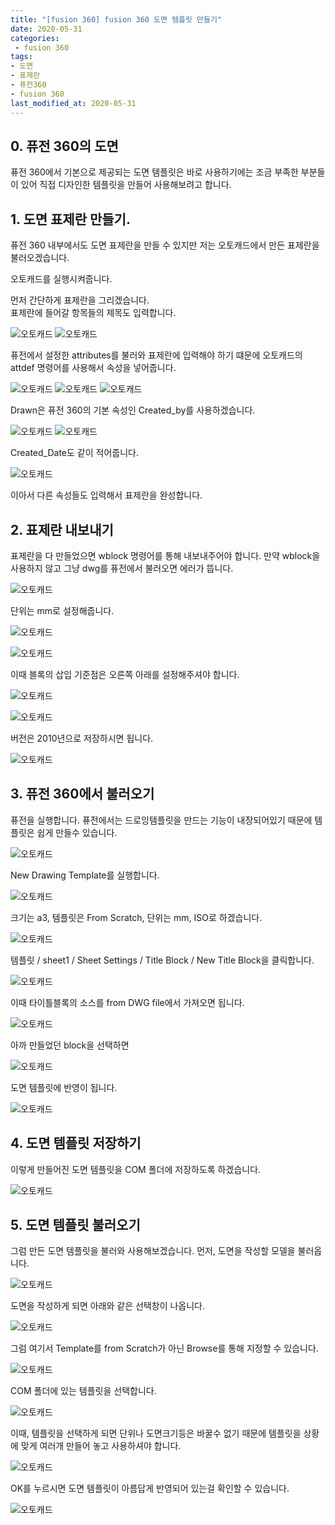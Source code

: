 ```yaml
---
title: "[fusion 360] fusion 360 도면 템플릿 만들기"
date: 2020-05-31
categories:
 - fusion 360
tags: 
- 도면
- 표제란
- 퓨전360
- fusion 360
last_modified_at: 2020-05-31
---
```


## 0. 퓨전 360의 도면

퓨전 360에서 기본으로 제공되는 도면 템플릿은 바로 사용하기에는 조금 부족한 부분들이 있어 직접 디자인한 템플릿을 만들어 사용해보려고 합니다.

## 1. 도면 표제란 만들기.

퓨전 360 내부에서도 도면 표제란을 만들 수 있지만 저는 오토캐드에서 만든 표제란을 불러오겠습니다.

오토캐드를 실행시켜줍니다.

먼저 간단하게 표제란을 그리겠습니다.  
표제란에 들어갈 항목들의 제목도 입력합니다.

![오토캐드](/assets/2020-05-31-fusion360-1/1.png)
![오토캐드](/assets/2020-05-31-fusion360-1/2.png)

퓨전에서 설정한 attributes를 불러와 표제란에 입력해야 하기 떄문에 오토캐드의 attdef 명령어를 사용해서 속성을 넣어줍니다.

![오토캐드](/assets/2020-05-31-fusion360-1/3.png)
![오토캐드](/assets/2020-05-31-fusion360-1/4.png)
![오토캐드](/assets/2020-05-31-fusion360-1/5.png)

Drawn은 퓨전 360의 기본 속성인 Created_by를 사용하겠습니다.

![오토캐드](/assets/2020-05-31-fusion360-1/6.png)
![오토캐드](/assets/2020-05-31-fusion360-1/7.png)

Created_Date도 같이 적어줍니다.

![오토캐드](/assets/2020-05-31-fusion360-1/8.png)

이아서 다른 속성들도 입력해서 표제란을 완성합니다.

## 2. 표제란 내보내기

표제란을 다 만들었으면 wblock 명령어를 통해 내보내주어야 합니다. 만약 wblock을 사용하지 않고 그냥 dwg를 퓨전에서 불러오면 에러가 뜹니다.

![오토캐드](/assets/2020-05-31-fusion360-1/9.png)

단위는 mm로 설정해줍니다.

![오토캐드](/assets/2020-05-31-fusion360-1/10.png)

![오토캐드](/assets/2020-05-31-fusion360-1/11.png)

이때 블록의 삽입 기준점은 오른쪽 아래를 설정해주셔야 합니다.

![오토캐드](/assets/2020-05-31-fusion360-1/12.png)

![오토캐드](/assets/2020-05-31-fusion360-1/13.png)

버전은 2010년으로 저장하시면 됩니다.

![오토캐드](/assets/2020-05-31-fusion360-1/14.png)

## 3. 퓨전 360에서 불러오기

퓨전을 실행합니다. 퓨전에서는 드로잉템플릿을 만드는 기능이 내장되어있기 때문에 템플릿은 쉽게 만들수 있습니다.

![오토캐드](/assets/2020-05-31-fusion360-1/15.png)

New Drawing Template를 실행합니다.

![오토캐드](/assets/2020-05-31-fusion360-1/16.png)

크기는 a3, 템플릿은 From Scratch, 단위는 mm, ISO로 하겠습니다.

![오토캐드](/assets/2020-05-31-fusion360-1/17.png)

템플릿 / sheet1 / Sheet Settings / Title Block / New Title Block을 클릭합니다.

![오토캐드](/assets/2020-05-31-fusion360-1/18.png)

이때 타이틀블록의 소스를 from DWG file에서 가져오면 됩니다.

![오토캐드](/assets/2020-05-31-fusion360-1/19.png)

아까 만들었던 block을 선택하면

![오토캐드](/assets/2020-05-31-fusion360-1/20.png)

도면 템플릿에 반영이 됩니다.

![오토캐드](/assets/2020-05-31-fusion360-1/21.png)

## 4. 도면 템플릿 저장하기

이렇게 만들어진 도면 템플릿을 COM 폴더에 저장하도록 하겠습니다.

![오토캐드](/assets/2020-05-31-fusion360-1/22.png)

## 5. 도면 템플릿 불러오기

그럼 만든 도면 템플릿을 불러와 사용해보겠습니다. 먼저, 도면을 작성할 모델을 불러옵니다.

![오토캐드](/assets/2020-05-31-fusion360-1/23.png)

도면을 작성하게 되면 아래와 같은 선택창이 나옵니다.

![오토캐드](/assets/2020-05-31-fusion360-1/24.png)

그럼 여기서 Template를 from Scratch가 아닌 Browse를 통해 지정할 수 있습니다.

![오토캐드](/assets/2020-05-31-fusion360-1/25.png)

COM 폴더에 있는 템플릿을 선택합니다.

![오토캐드](/assets/2020-05-31-fusion360-1/26.png)

이때, 템플릿을 선택하게 되면 단위나 도면크기등은 바꿀수 없기 때문에 템플릿을 상황에 맞게 여러개 만들어 놓고 사용하셔야 합니다.

![오토캐드](/assets/2020-05-31-fusion360-1/27.png)

OK를 누르시면 도면 템플릿이 아름답게 반영되어 있는걸 확인할 수 있습니다.

![오토캐드](/assets/2020-05-31-fusion360-1/28.png)